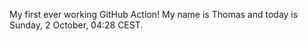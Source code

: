 My first ever working GitHub Action!
My name is Thomas and today is Sunday, 2 October, 04:28 CEST. 
